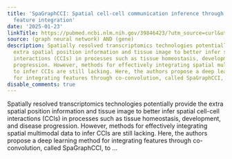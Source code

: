 ```yaml
---
title: 'SpaGraphCCI: Spatial cell-cell communication inference through GAT-based co-convolutional
  feature integration'
date: '2025-01-23'
linkTitle: https://pubmed.ncbi.nlm.nih.gov/39846423/?utm_source=curl&utm_medium=rss&utm_campaign=pubmed-2&utm_content=1x5bM_TNL8gjogAcnslpo2s2PbDe-61JVM2h9yowOYSiZ7Dkrt&fc=20220919211934&ff=20250124170817&v=2.18.0.post9+e462414
source: (graph neural network) AND (gene)
description: Spatially resolved transcriptomics technologies potentially provide the
  extra spatial position information and tissue image to better infer spatial cell-cell
  interactions (CCIs) in processes such as tissue homeostasis, development, and disease
  progression. However, methods for effectively integrating spatial multimodal data
  to infer CCIs are still lacking. Here, the authors propose a deep learning method
  for integrating features through co-convolution, called SpaGraphCCI, to ...
disable_comments: true
---
```

Spatially resolved transcriptomics technologies potentially provide the extra spatial position information and tissue image to better infer spatial cell-cell interactions (CCIs) in processes such as tissue homeostasis, development, and disease progression. However, methods for effectively integrating spatial multimodal data to infer CCIs are still lacking. Here, the authors propose a deep learning method for integrating features through co-convolution, called SpaGraphCCI, to ...